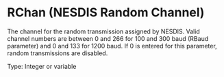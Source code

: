 # RChan (NESDIS Random Channel)

The channel for the random transmission assigned by NESDIS. Valid channel numbers are between 0 and 266 for 100 and 300 baud (RBaud parameter) and 0 and 133 for 1200 baud. If 0 is entered for this parameter, random transmissions are disabled.

Type: Integer or variable

